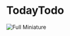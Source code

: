 # TodayTodo
    
    
![Full Miniature](https://github.com/junghoonshin3/TodayTodo/assets/42196666/5e7e265c-8b5a-43d8-8311-d1f9cf8f3ee3)
